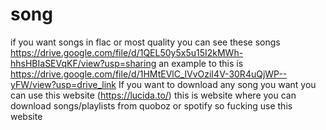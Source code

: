 # song
if you want  songs in flac or most quality you can see these songs
https://drive.google.com/file/d/1QEL50y5x5u15I2kMWh-hhsHBIaSEVqKF/view?usp=sharing
an example to this is
https://drive.google.com/file/d/1HMtEVlC_IVvOziI4V-30R4uQjWP--yFW/view?usp=drive_link 
If you want to download any song you want you can use this website
(https://lucida.to/) this is website where you can download songs/playlists from quoboz or spotify so fucking use  this website
